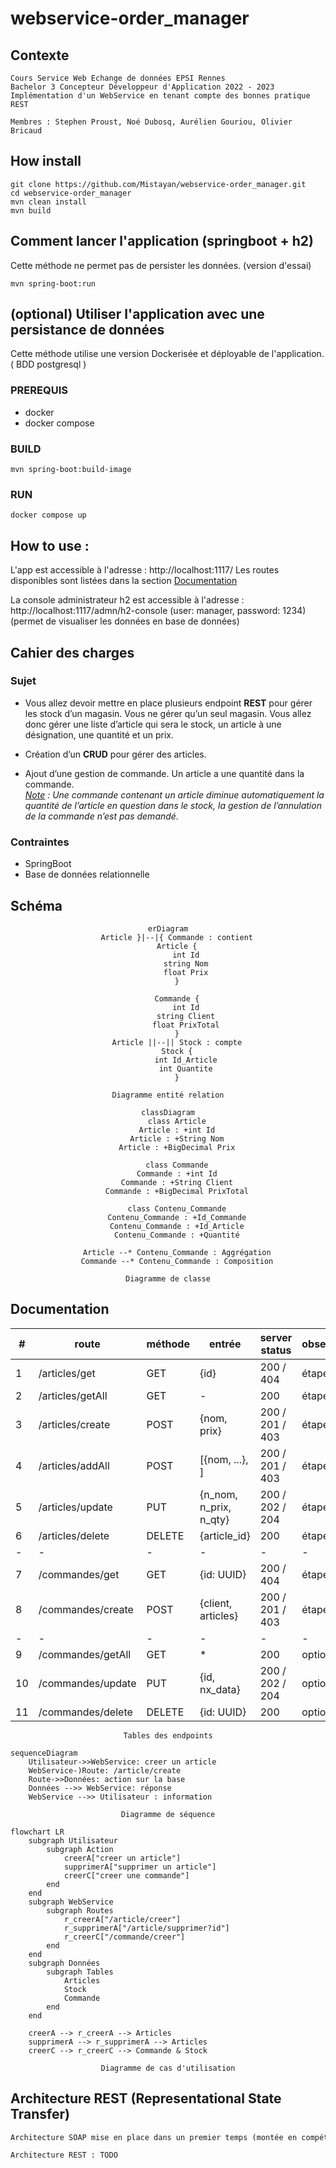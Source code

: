 # webservice-order_manager

## Contexte

    Cours Service Web Echange de données EPSI Rennes
    Bachelor 3 Concepteur Développeur d'Application 2022 - 2023
    Implémentation d'un WebService en tenant compte des bonnes pratique REST

    Membres : Stephen Proust, Noé Dubosq, Aurélien Gouriou, Olivier Bricaud

## How install

```shell
git clone https://github.com/Mistayan/webservice-order_manager.git
cd webservice-order_manager
mvn clean install
mvn build
```

##  Comment lancer l'application (springboot + h2)
Cette méthode ne permet pas de persister les données. (version d'essai) 
```shell
mvn spring-boot:run
```

## (optional) Utiliser l'application avec une persistance de données
Cette méthode utilise une version Dockerisée et déployable de l'application. ( BDD postgresql )

### PREREQUIS
- docker
- docker compose

### BUILD
```shell
mvn spring-boot:build-image
```

### RUN
```shell
docker compose up
```

## How to use :
L'app est accessible à l'adresse : http://localhost:1117/
Les routes disponibles sont listées dans la section [Documentation](#documentation)

La console administrateur h2 est accessible à l'adresse : http://localhost:1117/admn/h2-console  (user: manager, password: 1234)
(permet de visualiser les données en base de données)

## Cahier des charges

### Sujet

* Vous allez devoir mettre en place plusieurs endpoint __REST__ pour gérer les stock d’un magasin.
Vous ne gérer qu’un seul magasin. Vous allez donc gérer une liste d’article qui sera le stock, un article
à une désignation, une quantité et un prix.

* Création d’un __CRUD__ pour gérer des articles.

* Ajout d’une gestion de commande. Un article a une quantité dans la commande. <br>
*<ins>Note</ins> : Une commande contenant un article diminue automatiquement la quantité de l’article en
question dans le stock, la gestion de l’annulation de la commande n’est pas demandé.*

### Contraintes

- SpringBoot
- Base de données relationnelle

## Schéma


<div align="center">

```mermaid
erDiagram
    Article }|--|{ Commande : contient
    Article {
        int Id
        string Nom
        float Prix
    }

    Commande {
        int Id
        string Client
        float PrixTotal
    }
    Article ||--|| Stock : compte
    Stock {
        int Id_Article
        int Quantite
    }

```

`Diagramme entité relation`
</div>


<div align="center">


```mermaid
classDiagram
    class Article
    Article : +int Id
    Article : +String Nom
    Article : +BigDecimal Prix

    class Commande
    Commande : +int Id
    Commande : +String Client
    Commande : +BigDecimal PrixTotal

    class Contenu_Commande
    Contenu_Commande : +Id_Commande
    Contenu_Commande : +Id_Article
    Contenu_Commande : +Quantité

    Article --* Contenu_Commande : Aggrégation
    Commande --* Contenu_Commande : Composition

```

`Diagramme de classe`
</div>


## Documentation


| #  | route             | méthode | entrée                 | server status   | observation  |
|----|-------------------|---------|------------------------|-----------------|--------------|
| 1  | /articles/get     | GET     | {id}                   | 200 / 404       | étape1       |
| 2  | /articles/getAll  | GET     | -                      | 200             | étape1       |
| 3  | /articles/create  | POST    | {nom, prix}            | 200 / 201 / 403 | étape1       |
| 4  | /articles/addAll  | POST    | [{nom, ...}, \]        | 200 / 201 / 403 | étape1       |
| 5  | /articles/update  | PUT     | {n_nom, n_prix, n_qty} | 200 / 202 / 204 | étape1       |
| 6  | /articles/delete  | DELETE  | {article_id}           | 200             | étape1       |
| -  | -                 | -       | -                      | -               | -            |
| 7  | /commandes/get    | GET     | {id: UUID}             | 200 / 404       | étape2       |
| 8  | /commandes/create | POST    | {client, articles}     | 200 / 201 / 403 | étape2       |
| -  | -                 | -       | -                      | -               | -            |
| 9  | /commandes/getAll | GET     | *                      | 200             | optionnelle  |
| 10 | /commandes/update | PUT     | {id, nx_data}          | 200 / 202 / 204 | optionnelle  |
| 11 | /commandes/delete | DELETE  | {id: UUID}             | 200             | optionnelle  |

<div align="center">

`Tables des endpoints`
</div>

```mermaid
sequenceDiagram
    Utilisateur->>WebService: creer un article
    WebService-)Route: /article/create
    Route->>Données: action sur la base
    Données -->> WebService: réponse
    WebService -->> Utilisateur : information
```
<div align="center">

`Diagramme de séquence`
</div>

```mermaid
flowchart LR
    subgraph Utilisateur
        subgraph Action
            creerA["creer un article"]
            supprimerA["supprimer un article"]
            creerC["creer une commande"]
        end
    end
    subgraph WebService
        subgraph Routes
            r_creerA["/article/creer"]
            r_supprimerA["/article/supprimer?id"]
            r_creerC["/commande/creer"]
        end
    end
    subgraph Données
        subgraph Tables
            Articles
            Stock
            Commande
        end
    end

    creerA --> r_creerA --> Articles
    supprimerA --> r_supprimerA --> Articles
    creerC --> r_creerC --> Commande & Stock
```
<div align="center">

`Diagramme de cas d'utilisation`
</div>


## Architecture REST (Representational State Transfer) 

```txt
Architecture SOAP mise en place dans un premier temps (montée en compétences en lien avec les entreprises des membres du groupe).

Architecture REST : TODO
```